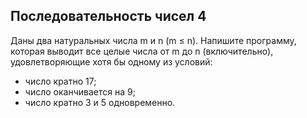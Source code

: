 ## Последовательность чисел 4

Даны два натуральных числа m и n (m ≤ n). Напишите программу, которая выводит все целые числа от m до n (включительно), удовлетворяющие хотя бы одному из условий:

- число кратно 17;
- число оканчивается на 9;
- число кратно 3 и 5 одновременно.